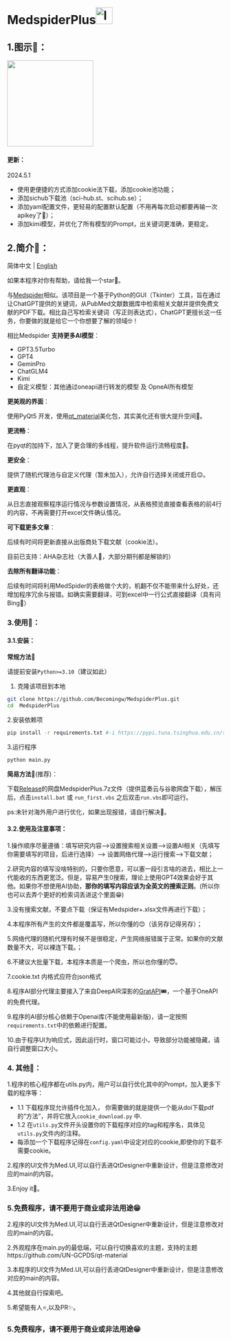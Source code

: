 # MedspiderPlus<img src="https://image-1307946721.cos.ap-shanghai.myqcloud.com/logo.png" alt="logo" width=39;/>

## 1.图示🧬：

<img src="https://image-1307946721.cos.ap-shanghai.myqcloud.com/20240424213005.png" width=200 />

#### 更新：
2024.5.1 
- 使用更便捷的方式添加cookie法下载，添加cookie池功能；
- 添加sichub下载池（sci-hub.st、scihub.se）；
- 添加yaml配置文件，更轻易的配置默认配置（不用再每次启动都要再输一次apikey了🧐）；
- 添加kimi模型，并优化了所有模型的Prompt，出关键词更准确，更稳定。

## 2.简介📝：
简体中文 | [English](./README_en.md)

如果本程序对你有帮助，请给我一个star🤗。

与[Medspider](https://github.com/Becomingw/Med-Spider)相似。该项目是一个基于Python的GUI（Tkinter）工具，旨在通过让ChatGPT提供的关键词，从PubMed文献数据库中检索相关文献并提供免费文献的PDF下载。相比自己写检索关键词（写正则表达式），ChatGPT更擅长这一任务，你要做的就是给它一个你想要了解的领域🤓！

相比Medspider **支持更多AI模型**：

- GPT3.5Turbo
- GPT4
- GeminPro
- ChatGLM4
- Kimi
- 自定义模型：其他通过oneapi进行转发的模型 及 OpneAI所有模型

**更美观的界面**：

使用PyQt5 开发，使用[qt_material](https://qt-material.readthedocs.io/en/latest/index.html)美化包，其实美化还有很大提升空间🤫。

**更流畅**：

在pyqt的加持下，加入了更合理的多线程，提升软件运行流畅程度🥳。

**更安全**：

提供了随机代理池与自定义代理（暂未加入），允许自行选择关闭或开启😌。

**更直观**：

从日志直接观察程序运行情况与参数设置情况，从表格预览直接查看表格的前4行的内容，不再需要打开excel文件确认情况。

**可下载更多文章**：

后续有时间将更新直接从出版商处下载文献（cookie法）。

目前已支持：AHA杂志社（大善人🤤，大部分期刊都是解锁的）

**去除所有翻译功能**：

后续有时间将利用MedSpider的表格做个大的，机翻不仅不能带来什么好处，还增加程序冗余与报错。如确实需要翻译，可到excel中一行公式直接翻译（具有问Bing🥱）

### 3.使用📇：

#### 3.1.安装：

**常规方法📔**

请提前安装`Python>=3.10`（建议如此）

1. 克隆该项目到本地

```bash
git clone https://github.com/Becomingw/MedspiderPlus.git
cd  MedspiderPlus
```

 2.安装依赖项

```bash
pip install -r requirements.txt #-i https://pypi.tuna.tsinghua.edu.cn/simple（国内用户可选）
```

 3.运行程序

```bash
python main.py
```

**简易方法**📖(推荐)：

下载[Release](https://github.com/Becomingw/MedspiderPlus/releases/tag/0.1beta)的网盘MedspiderPlus.7z文件（提供蓝奏云与谷歌网盘下载），解压后，点击`install.bat` 或 `run_first.vbs` 之后双击`run.vbs`即可运行。

ps:未针对海外用户进行优化，如果出现报错，请自行解决🤗。

#### 3.2.使用及注意事项：

1.操作顺序尽量遵循：填写研究内容-->设置搜索相关设置-->设置AI相关（先填写你需要填写的项目，后进行选择）--> 设置网络代理-->运行搜索-->下载文献；

2.研究内容的填写没啥特别的，只要你愿意，可以塞一段引言啥的进去，相比上一代能收的东西更宽泛。但是，容易产生0搜索，理论上使用GPT4效果会好于其他。如果你不想使用AI协助，**那你的填写内容应该为全英文的搜索正则**。(所以你也可以去弄个更好的检索词丢进这个里面😁)

3.没有搜索文献，不要点下载（保证有Medspider+.xlsx文件再进行下载）；

4.本程序所有产生的文件都是覆盖写，所以你懂的😊（该另存记得另存）；

5.网络代理的随机代理有时候不是很稳定，产生网络报错属于正常。如果你的文献数量不大，可以裸连下载。；

6.不建议大批量下载，本程序本质是一个爬虫，所以也你懂的😇。

7.cookie.txt 内格式应符合json格式

8.程序AI部分代理主要接入了来自DeepAIR深影的[GratAPI](https://api.surger.xyz)🎟️，一个基于OneAPI的免费代理。

9.程序的AI部分核心依赖于Openai库(不能使用最新版)，请一定按照`requirements.txt`中的依赖进行配置。

10.由于程序UI为响应式，因此运行时，窗口可能过小，导致部分功能被隐藏，请自行调整窗口大小。

### 4. 其他🧪：

1.程序的核心程序都在utils.py内，用户可以自行优化其中的Prompt，加入更多下载的程序等：
 - 1.1 下载程序现允许插件化加入， 你需要做的就是提供一个能从doi下载pdf的“方法”，并将它放入`cookie_download.py` 中.
 - 1.2 在`utils.py`文件开头设置你的下载程序对应的tag和程序名，具体见`utils.py`文件内的注释。
 - 每添加一个下载程序记得在`config.yaml`中设定对应的cookie,即使你的下载不需要cookie。

2.程序的UI文件为Med.UI,可以自行丢进QtDesigner中重新设计，但是注意修改对应的main的内容。

3.Enjoy it🥳。


### 5.免费程序，请不要用于商业或非法用途😁
    
2.程序的UI文件为Med.UI,可以自行丢进QtDesigner中重新设计，但是注意修改对应的main的内容。

2.外观程序在main.py的最低端，可以自行切换喜欢的主题，支持的主题https://github.com/UN-GCPDS/qt-material

3.本程序的UI文件为Med.UI,可以自行丢进QtDesigner中重新设计，但是注意修改对应的main的内容。

4.其他就自行探索吧。

5.希望能有人:star:,以及PR✨。

### 5.免费程序，请不要用于商业或非法用途😁








